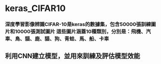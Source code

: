 <h1>keras_CIFAR10
<h3>深度學習影像辨識CIFAR-10是keras的數據集，包含50000張訓練圖片和10000張測試圖片    
這些圖片涵蓋10種類別，分別是：飛機、汽車、鳥、貓、鹿、貓、狗、青蛙、馬、船、卡車  
  
<h2>利用CNN建立模型，並用來訓練及評估模型效能
  
  
  
